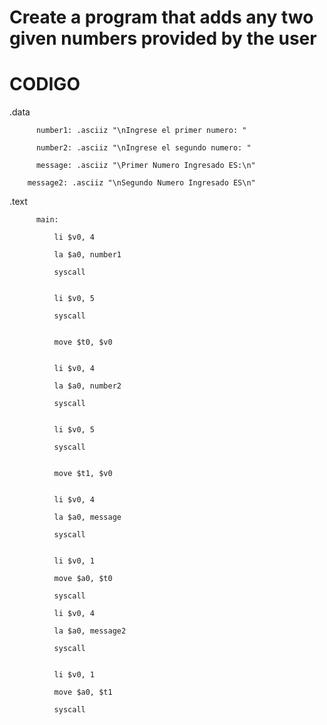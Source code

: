 # Create a program that adds any two given numbers provided by the user

# CODIGO 

.data

	      number1: .asciiz "\nIngrese el primer numero: "
        
	      number2: .asciiz "\nIngrese el segundo numero: "
        
	      message: .asciiz "\Primer Numero Ingresado ES:\n"
        
        message2: .asciiz "\nSegundo Numero Ingresado ES\n" 
              


  .text
  
	      main:
        
              li $v0, 4
              
              la $a0, number1
              
              syscall
              

              li $v0, 5
              
              syscall
              

              move $t0, $v0
              

              li $v0, 4
              
              la $a0, number2
              
              syscall
              

              li $v0, 5
              
              syscall
              

              move $t1, $v0
              

              li $v0, 4
              
              la $a0, message
              
              syscall
              
              
              li $v0, 1
              
              move $a0, $t0
              
              syscall
              
              li $v0, 4
              
              la $a0, message2
              
              syscall
              
              
              li $v0, 1
              
              move $a0, $t1
              
              syscall
              
